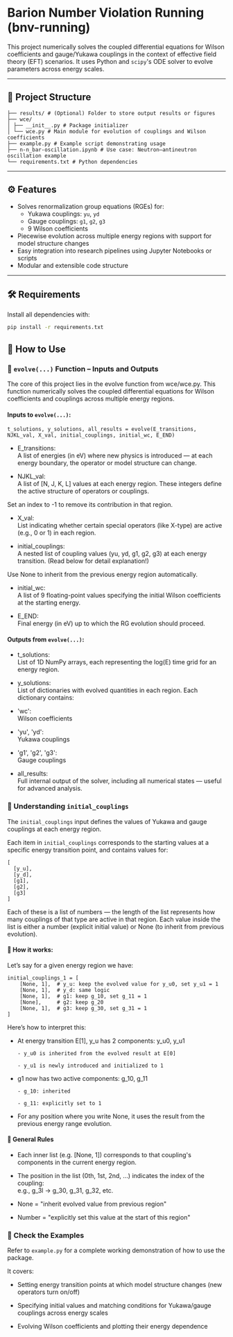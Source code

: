 # Barion Number Violation Running (bnv-running)

This project numerically solves the coupled differential equations for Wilson coefficients and gauge/Yukawa couplings in the context of effective field theory (EFT) scenarios. It uses Python and `scipy`'s ODE solver to evolve parameters across energy scales.

---

## 📁 Project Structure
```
├── results/ # (Optional) Folder to store output results or figures  
├── wce/  
│ ├── __init__.py # Package initializer  
│ └── wce.py # Main module for evolution of couplings and Wilson coefficients  
├── example.py # Example script demonstrating usage  
├── n-n_bar-oscillation.ipynb # Use case: Neutron–antineutron oscillation example  
└── requirements.txt # Python dependencies
```
---

## ⚙️ Features

- Solves renormalization group equations (RGEs) for:  
  - Yukawa couplings: `yu`, `yd`  
  - Gauge couplings: `g1`, `g2`, `g3`  
  - 9 Wilson coefficients  
- Piecewise evolution across multiple energy regions with support for model structure changes  
- Easy integration into research pipelines using Jupyter Notebooks or scripts  
- Modular and extensible code structure

---

## 🛠️ Requirements

Install all dependencies with:

```bash
pip install -r requirements.txt
```

## 🚀 How to Use

### 🔄 ```evolve(...)``` Function – Inputs and Outputs

The core of this project lies in the evolve function from wce/wce.py. This function numerically solves the coupled differential equations for Wilson coefficients and couplings across multiple energy regions.

#### Inputs to ```evolve(...)```:
```
t_solutions, y_solutions, all_results = evolve(E_transitions, NJKL_val, X_val, initial_couplings, initial_wc, E_END)
```

- E_transitions:  
A list of energies (in eV) where new physics is introduced — at each energy boundary, the operator or model structure can change.

- NJKL_val:  
A list of [N, J, K, L] values at each energy region. These integers define the active structure of operators or couplings.

Set an index to -1 to remove its contribution in that region.

- X_val:  
List indicating whether certain special operators (like X-type) are active (e.g., 0 or 1) in each region.

- initial_couplings:  
A nested list of coupling values (yu, yd, g1, g2, g3) at each energy transition. (Read below for detail explanation!)

Use None to inherit from the previous energy region automatically.

- initial_wc:  
A list of 9 floating-point values specifying the initial Wilson coefficients at the starting energy.

- E_END:  
Final energy (in eV) up to which the RG evolution should proceed.


#### Outputs from ```evolve(...)```:
- t_solutions:  
List of 1D NumPy arrays, each representing the log(E) time grid for an energy region.

- y_solutions:  
List of dictionaries with evolved quantities in each region. Each dictionary contains:

- 'wc':  
Wilson coefficients

- 'yu', 'yd':  
Yukawa couplings

- 'g1', 'g2', 'g3':  
Gauge couplings

- all_results:  
Full internal output of the solver, including all numerical states — useful for advanced analysis.


### 🧩 Understanding ```initial_couplings```

The ```initial_couplings``` input defines the values of Yukawa and gauge couplings at each energy region.

Each item in ```initial_couplings``` corresponds to the starting values at a specific energy transition point, and contains values for: 

```
[
  [y_u],
  [y_d],
  [g1],
  [g2],
  [g3]
]
```

Each of these is a list of numbers — the length of the list represents how many couplings of that type are active in that region.
Each value inside the list is either a number (explicit initial value) or None (to inherit from previous evolution).


#### 🔄 How it works:

Let’s say for a given energy region we have:

```
initial_couplings_1 = [
    [None, 1],  # y_u: keep the evolved value for y_u0, set y_u1 = 1
    [None, 1],  # y_d: same logic
    [None, 1],  # g1: keep g_10, set g_11 = 1
    [None],     # g2: keep g_20
    [None, 1],  # g3: keep g_30, set g_31 = 1
]
```
Here’s how to interpret this:

- At energy transition E[1], y_u has 2 components: y_u0, y_u1

      - y_u0 is inherited from the evolved result at E[0]

      - y_u1 is newly introduced and initialized to 1

- g1 now has two active components: g_10, g_11

      - g_10: inherited

      - g_11: explicitly set to 1

- For any position where you write None, it uses the result from the previous energy range evolution.

#### 🔢 General Rules

- Each inner list (e.g. [None, 1]) corresponds to that coupling's components in the current energy region.

- The position in the list (0th, 1st, 2nd, …) indicates the index of the coupling:  
e.g., g_3l → g_30, g_31, g_32, etc.

- None = "inherit evolved value from previous region"

- Number = "explicitly set this value at the start of this region"
  

### 📌 Check the Examples

Refer to ```example.py``` for a complete working demonstration of how to use the package.

It covers:

- Setting energy transition points at which model structure changes (new operators turn on/off)

- Specifying initial values and matching conditions for Yukawa/gauge couplings across energy scales

- Evolving Wilson coefficients and plotting their energy dependence
